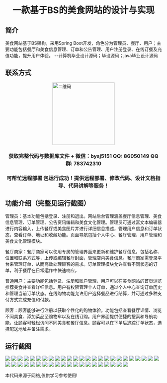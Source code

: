 <p><h1 align="center">一款基于BS的美食网站的设计与实现</h1></p>

## 简介
美食网站基于BS架构，采用Spring Boot开发，角色分为管理员、餐厅、用户；主要功能包括餐厅和美食信息管理、订单和公告管理、用户注册登录、在线订餐及充值功能，提升用户体验。    --计算机毕业设计源码；毕设源码；java毕业设计源码


## 联系方式
<img src="https://bs-1329754181.cos.ap-shanghai.myqcloud.com/wx.jpg" alt="二维码" style="display: block; margin: 0 auto;" width="200px">
<p><h3 align="center">获取完整代码与数据库文件 + 微信：bysj5151 QQ: 86050149 QQ群: 783742310</h3></p>
<p><h3 align="center">可帮忙远程部署 包运行成功！提供远程部署、修改代码、设计文档指导、代码讲解等服务！</h3></p>

## 功能介绍（完整见运行截图）
管理员：基本功能包括登录、注册和退出。网站后台管理涵盖餐厅信息管理、美食信息管理、订单管理、公告资讯编辑和美食文化管理。管理员可通过富文本编辑器进行内容输入，上传餐厅或美食图片并进行详细信息描述，管理用户信息和订单状态，查看订单、地址和收藏功能。页面导航包括个人中心、餐厅管理、用户管理和美食文化管理模块。

餐厅商家：餐厅商家可以使用专属的管理界面来更新和维护餐厅信息，包括名称、位置和联系方式等，上传或编辑餐厅封面，管理店内美食信息。餐厅商家需登录平台来管理订单，从而高效处理顾客的需求。订单管理模块允许查看不同状态的订单，利于餐厅在日常运作中快速响应。

普通用户：主要功能包括登录、注册和账户管理，用户可以在美食网站的首页浏览推荐美食并查看详细信息。用户有权限管理个人订单，通过个人中心查询订单历史和管理当前订单状态。在线购物功能允许用户选择餐品进行结算，并可通过多种支付方式完成充值和付款。

顾客：顾客能够进行注册以获取个性化的购物体验。功能包括查看餐厅详情、浏览不同美食、添加菜品至购物车以及在线订购。用户界面提供便捷的搜索和导航功能，让顾客可轻松访问不同美食和餐厅信息。顾客可以在下单后追踪订单状态，选择配送地址并备注需求。


## 运行截图
![](https://bs-1329754181.cos.ap-shanghai.myqcloud.com/spring/GourmetWebsiteDesignAndImplementation/img/001.jpg)
![](https://bs-1329754181.cos.ap-shanghai.myqcloud.com/spring/GourmetWebsiteDesignAndImplementation/img/002.jpg)
![](https://bs-1329754181.cos.ap-shanghai.myqcloud.com/spring/GourmetWebsiteDesignAndImplementation/img/003.jpg)
![](https://bs-1329754181.cos.ap-shanghai.myqcloud.com/spring/GourmetWebsiteDesignAndImplementation/img/004.jpg)
![](https://bs-1329754181.cos.ap-shanghai.myqcloud.com/spring/GourmetWebsiteDesignAndImplementation/img/005.jpg)
![](https://bs-1329754181.cos.ap-shanghai.myqcloud.com/spring/GourmetWebsiteDesignAndImplementation/img/006.jpg)
![](https://bs-1329754181.cos.ap-shanghai.myqcloud.com/spring/GourmetWebsiteDesignAndImplementation/img/007.jpg)
![](https://bs-1329754181.cos.ap-shanghai.myqcloud.com/spring/GourmetWebsiteDesignAndImplementation/img/008.jpg)
![](https://bs-1329754181.cos.ap-shanghai.myqcloud.com/spring/GourmetWebsiteDesignAndImplementation/img/009.jpg)
![](https://bs-1329754181.cos.ap-shanghai.myqcloud.com/spring/GourmetWebsiteDesignAndImplementation/img/010.jpg)
![](https://bs-1329754181.cos.ap-shanghai.myqcloud.com/spring/GourmetWebsiteDesignAndImplementation/img/011.jpg)
![](https://bs-1329754181.cos.ap-shanghai.myqcloud.com/spring/GourmetWebsiteDesignAndImplementation/img/012.jpg)
![](https://bs-1329754181.cos.ap-shanghai.myqcloud.com/spring/GourmetWebsiteDesignAndImplementation/img/013.jpg)
![](https://bs-1329754181.cos.ap-shanghai.myqcloud.com/spring/GourmetWebsiteDesignAndImplementation/img/014.jpg)
![](https://bs-1329754181.cos.ap-shanghai.myqcloud.com/spring/GourmetWebsiteDesignAndImplementation/img/015.jpg)
![](https://bs-1329754181.cos.ap-shanghai.myqcloud.com/spring/GourmetWebsiteDesignAndImplementation/img/016.jpg)
![](https://bs-1329754181.cos.ap-shanghai.myqcloud.com/spring/GourmetWebsiteDesignAndImplementation/img/017.jpg)
![](https://bs-1329754181.cos.ap-shanghai.myqcloud.com/spring/GourmetWebsiteDesignAndImplementation/img/018.jpg)
![](https://bs-1329754181.cos.ap-shanghai.myqcloud.com/spring/GourmetWebsiteDesignAndImplementation/img/019.jpg)
![](https://bs-1329754181.cos.ap-shanghai.myqcloud.com/spring/GourmetWebsiteDesignAndImplementation/img/020.jpg)
![](https://bs-1329754181.cos.ap-shanghai.myqcloud.com/spring/GourmetWebsiteDesignAndImplementation/img/021.jpg)
![](https://bs-1329754181.cos.ap-shanghai.myqcloud.com/spring/GourmetWebsiteDesignAndImplementation/img/022.jpg)
![](https://bs-1329754181.cos.ap-shanghai.myqcloud.com/spring/GourmetWebsiteDesignAndImplementation/img/023.jpg)
![](https://bs-1329754181.cos.ap-shanghai.myqcloud.com/spring/GourmetWebsiteDesignAndImplementation/img/024.jpg)
![](https://bs-1329754181.cos.ap-shanghai.myqcloud.com/spring/GourmetWebsiteDesignAndImplementation/img/025.jpg)
![](https://bs-1329754181.cos.ap-shanghai.myqcloud.com/spring/GourmetWebsiteDesignAndImplementation/img/026.jpg)
![](https://bs-1329754181.cos.ap-shanghai.myqcloud.com/spring/GourmetWebsiteDesignAndImplementation/img/027.jpg)
![](https://bs-1329754181.cos.ap-shanghai.myqcloud.com/spring/GourmetWebsiteDesignAndImplementation/img/028.jpg)
![](https://bs-1329754181.cos.ap-shanghai.myqcloud.com/spring/GourmetWebsiteDesignAndImplementation/img/029.jpg)
![](https://bs-1329754181.cos.ap-shanghai.myqcloud.com/spring/GourmetWebsiteDesignAndImplementation/img/030.jpg)
![](https://bs-1329754181.cos.ap-shanghai.myqcloud.com/spring/GourmetWebsiteDesignAndImplementation/img/031.jpg)
![](https://bs-1329754181.cos.ap-shanghai.myqcloud.com/spring/GourmetWebsiteDesignAndImplementation/img/032.jpg)
![](https://bs-1329754181.cos.ap-shanghai.myqcloud.com/spring/GourmetWebsiteDesignAndImplementation/img/033.jpg)
![](https://bs-1329754181.cos.ap-shanghai.myqcloud.com/spring/GourmetWebsiteDesignAndImplementation/img/034.jpg)
![](https://bs-1329754181.cos.ap-shanghai.myqcloud.com/spring/GourmetWebsiteDesignAndImplementation/img/035.jpg)
![](https://bs-1329754181.cos.ap-shanghai.myqcloud.com/spring/GourmetWebsiteDesignAndImplementation/img/036.jpg)
![](https://bs-1329754181.cos.ap-shanghai.myqcloud.com/spring/GourmetWebsiteDesignAndImplementation/img/037.jpg)
![](https://bs-1329754181.cos.ap-shanghai.myqcloud.com/spring/GourmetWebsiteDesignAndImplementation/img/038.jpg)
![](https://bs-1329754181.cos.ap-shanghai.myqcloud.com/spring/GourmetWebsiteDesignAndImplementation/img/039.jpg)
![](https://bs-1329754181.cos.ap-shanghai.myqcloud.com/spring/GourmetWebsiteDesignAndImplementation/img/040.jpg)
![](https://bs-1329754181.cos.ap-shanghai.myqcloud.com/spring/GourmetWebsiteDesignAndImplementation/img/041.jpg)
![](https://bs-1329754181.cos.ap-shanghai.myqcloud.com/spring/GourmetWebsiteDesignAndImplementation/img/042.jpg)
![](https://bs-1329754181.cos.ap-shanghai.myqcloud.com/spring/GourmetWebsiteDesignAndImplementation/img/043.jpg)
![](https://bs-1329754181.cos.ap-shanghai.myqcloud.com/spring/GourmetWebsiteDesignAndImplementation/img/044.jpg)
![](https://bs-1329754181.cos.ap-shanghai.myqcloud.com/spring/GourmetWebsiteDesignAndImplementation/img/045.jpg)

<p>本代码来源于网络,仅供学习参考使用!</p>
